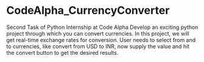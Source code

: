 # CodeAlpha_CurrencyConverter

Second Task of Python Internship at Code Alpha
Develop an exciting python project through which you can convert currencies.
In this project, we will get real-time exchange rates for conversion.
User needs to select from and to currencies, like convert from USD to INR, now supply the value and hit the convert button to get the desired results.
